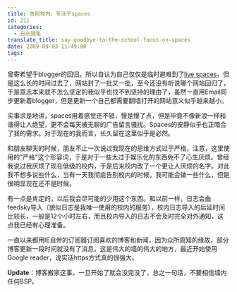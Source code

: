 ```yaml
---
title: 告别校内，专注于spaces
id: 211
categories:
  - 日志随笔
translate_title: say-goodbye-to-the-school-focus-on-spaces
date: 2009-09-03 11:49:00
tags:
---
```


曾寄希望于blogger的回归，所以自认为自己仅仅是临时避难到了[live spaces](http://zincers.spaces.live.com/)，但是这么长的时间过去了，网站封了一批又一批，至今还没有听说哪个网站回归了，于是意志本来就不怎么坚定的我似乎也找不到坚持的理由了，虽然一直用Email同步更新着blogger，但是更新一个自己都需要翻墙打开的网站意义似乎越来越小。

实事求是地讲，spaces用着感觉还不错，慢是慢了点，但是毕竟不像新浪一样和谐得让人绝望，更不会每天被无聊的广告留言骚扰。Spaces的安静似乎也正暗合了我的需求。对于现在的我而言，长久留在这里似乎是必然。

和朋友聊天的时候，朋友不止一次说过我现在的思维方式过于严格，注意，这里使用的"严格"这个形容词，于是对于一些太过于娱乐化的东西免不了心生厌烦。曾经我说过我厌烦了现在低级的校内，于是后来校内改了一个更让人厌烦的名字。对此我不想多说些什么，当有一天我彻底告别校内的时候，我可能会做一些什么，但是很明显现在还不是时候。

有一点是肯定的，以后我会尽可能的少用这个东西。和以前一样，日志会由feedsky导入（貌似日志是我唯一使用的校内的服务），校内日志导入的后延时间比较长，一般是12个小时左右，而且校内导入的日志不会及时完全对外通知，这点我已经有心理准备。

一直以来都用IE自带的订阅器订阅喜欢的博客和新闻，因为众所周知的缘故，部分博客更新一段时间就没有了消息，这是伟大的墙的伟大的地方，最近开始使用Google reader，说实话https方式真的很强大。

**Update**：博客搬家这事，一旦开始了就会没完没了，总之一句话，不要相信墙内任何BSP。